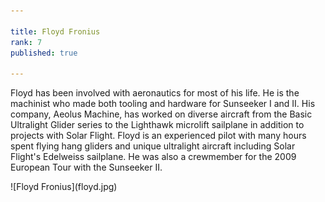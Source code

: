 ```yaml
---

title: Floyd Fronius
rank: 7
published: true

---
```


Floyd has been involved with aeronautics for most of his life. He is the machinist who made both tooling and hardware for Sunseeker I and II. His company, Aeolus Machine, has worked on diverse aircraft from the Basic Ultralight Glider series to the Lighthawk microlift sailplane in addition to projects with Solar Flight. Floyd is an experienced pilot with many hours spent flying hang gliders and unique ultralight aircraft including Solar Flight's Edelweiss sailplane. He was also a crewmember for the 2009 European Tour with the Sunseeker II.

<div>
![Floyd Fronius](floyd.jpg)
</div>

